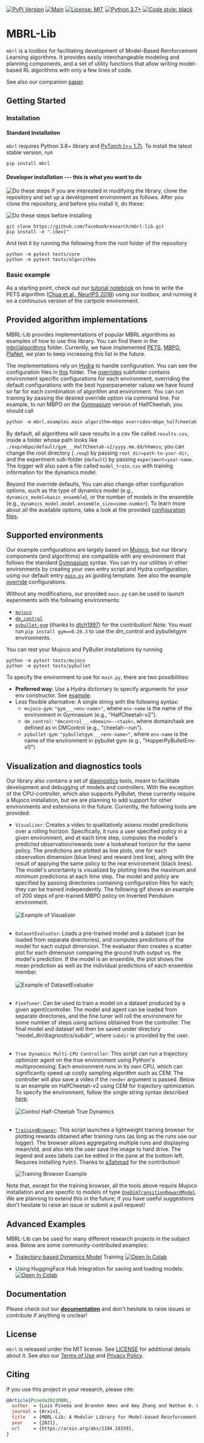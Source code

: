 [![PyPi Version](https://img.shields.io/pypi/v/mbrl)](https://pypi.org/project/mbrl/)
[![Main](https://github.com/facebookresearch/mbrl-lib/workflows/CI/badge.svg)](https://github.com/facebookresearch/mbrl-lib/actions?query=workflow%3ACI)
[![License: MIT](https://img.shields.io/badge/license-MIT-blue.svg)](https://github.com/facebookresearch/mbrl-lib/tree/main/LICENSE)
[![Python 3.7+](https://img.shields.io/badge/python-3.7+-blue.svg)](https://www.python.org/downloads/release/python-360/)
[![Code style: black](https://img.shields.io/badge/code%20style-black-000000.svg)](https://github.com/psf/black)
 

# MBRL-Lib

``mbrl`` is a toolbox for facilitating development of 
Model-Based Reinforcement Learning algorithms. It provides easily interchangeable 
modeling and planning components, and a set of utility functions that allow writing
model-based RL algorithms with only a few lines of code. 

See also our companion [paper](https://arxiv.org/abs/2104.10159). 

## Getting Started

### Installation

#### Standard Installation

``mbrl`` requires Python 3.8+ library and [PyTorch (>= 1.7)](https://pytorch.org). 
To install the latest stable version, run

    pip install mbrl

#### Developer installation --- this is what you want to do 


![Do these steps](mbrl.png)
If you are interested in modifying the library, clone the repository and set up 
a development environment as follows. After you clone the repository, and before you install it, do these: 

![Do these steps before installing](mbrl.png)

    git clone https://github.com/facebookresearch/mbrl-lib.git
    pip install -e ".[dev]"

And test it by running the following from the root folder of the repository

    python -m pytest tests/core
    python -m pytest tests/algorithms


### Basic example
As a starting point, check out our [tutorial notebook](https://github.com/facebookresearch/mbrl-lib/tree/main/notebooks/pets_example.ipynb) 
on how to write the PETS algorithm 
([Chua et al., NeurIPS 2018](https://arxiv.org/pdf/1805.12114.pdf)) 
using our toolbox, and running it on a continuous version of the cartpole 
environment.

## Provided algorithm implementations
MBRL-Lib provides implementations of popular MBRL algorithms 
as examples of how to use this library. You can find them in the 
[mbrl/algorithms](https://github.com/facebookresearch/mbrl-lib/tree/main/mbrl/algorithms) folder. Currently, we have implemented
[PETS](https://github.com/facebookresearch/mbrl-lib/tree/main/mbrl/algorithms/pets.py),
[MBPO](https://github.com/facebookresearch/mbrl-lib/tree/main/mbrl/algorithms/mbpo.py),
[PlaNet](https://github.com/facebookresearch/mbrl-lib/tree/main/mbrl/algorithms/planet.py), 
we plan to keep increasing this list in the future.

The implementations rely on [Hydra](https://github.com/facebookresearch/hydra) 
to handle configuration. You can see the configuration files in 
[this](https://github.com/facebookresearch/mbrl-lib/tree/main/mbrl/examples/conf) 
folder. 
The [overrides](https://github.com/facebookresearch/mbrl-lib/tree/main/mbrl/examples/conf/overrides) 
subfolder contains
environment specific configurations for each environment, overriding the 
default configurations with the best hyperparameter values we have found so far 
for each combination of algorithm and environment. You can run training
by passing the desired override option via command line. 
For example, to run MBPO on the [Gymnasium](https://github.com/Farama-Foundation/Gymnasium/) version of HalfCheetah, you should call
```python
python -m mbrl.examples.main algorithm=mbpo overrides=mbpo_halfcheetah 
```
By default, all algorithms will save results in a csv file called `results.csv`,
inside a folder whose path looks like 
`./exp/mbpo/default/gym___HalfCheetah-v2/yyyy.mm.dd/hhmmss`; 
you can change the root directory (`./exp`) by passing 
`root_dir=path-to-your-dir`, and the experiment sub-folder (`default`) by
passing `experiment=your-name`. The logger will also save a file called 
`model_train.csv` with training information for the dynamics model.

Beyond the override defaults, You can also change other configuration options, 
such as the type of dynamics model 
(e.g., `dynamics_model=basic_ensemble`), or the number of models in the ensemble 
(e.g., `dynamics_model.model.ensemble_size=some-number`). To learn more about
all the available options, take a look at the provided 
[configuration files](https://github.com/facebookresearch/mbrl-lib/tree/main/mbrl/examples/conf). 

## Supported environments
Our example configurations are largely based on [Mujoco](https://mujoco.org/), but
our library components (and algorithms) are compatible with any environment that follows
the standard [Gymnasium](https://github.com/Farama-Foundation/Gymnasium/) syntax. You can try our utilities in other environments 
by creating your own entry script and Hydra configuration, using our default entry 
[`main.py`](https://github.com/facebookresearch/mbrl-lib/blob/main/mbrl/examples/main.py) as guiding template. 
See also the example [override](https://github.com/facebookresearch/mbrl-lib/tree/main/mbrl/examples/conf/overrides)
configurations. 

Without any modifications, our provided `main.py` can be used to launch experiments with the following environments:
  * [`mujoco`](https://github.com/deepmind/mujoco)
  * [`dm_control`](https://github.com/deepmind/dm_control)
  * [`pybullet-gym`](https://github.com/benelot/pybullet-gym) (thanks to [dtch1997](https://github.com/dtch1997)) for the contribution!
  Note: You must run `pip install gym==0.26.3` to use the dm_control and pybulletgym environments.

You can test your Mujoco and PyBullet installations by running

    python -m pytest tests/mujoco
    python -m pytest tests/pybullet

To specify the environment to use for `main.py`, there are two possibilities:

  * **Preferred way**: Use a Hydra dictionary to specify arguments for your env constructor. See [example](https://github.com/facebookresearch/mbrl-lib/blob/main/mbrl/examples/conf/overrides/planet_cartpole_balance.yaml#L4).
  * Less flexible alternative: A single string with the following syntax:
      - `mujoco-gym`: `"gym___<env-name>"`, where `env-name` is the name of the environment in Gymnasium (e.g., "HalfCheetah-v2").
      - `dm_control`: `"dmcontrol___<domain>--<task>`, where domain/task are defined as in DMControl (e.g., "cheetah--run").
      - `pybullet-gym`: `"pybulletgym___<env-name>"`, where `env-name` is the name of the environment in pybullet gym (e.g., "HopperPyBulletEnv-v0")

## Visualization and diagnostics tools
Our library also contains a set of 
[diagnostics](https://github.com/facebookresearch/mbrl-lib/tree/main/mbrl/diagnostics) tools, meant to facilitate 
development and debugging of models and controllers. With the exception of the CPU-controller, which also supports 
PyBullet, these currently require a Mujoco installation, but we are planning to add support for other environments 
and extensions in the future. Currently, the following tools are provided:

* ``Visualizer``: Creates a video to qualitatively
assess model predictions over a rolling horizon. Specifically, it runs a 
  user specified policy in a given environment, and at each time step, computes
  the model's predicted observation/rewards over a lookahead horizon for the 
  same policy. The predictions are plotted as line plots, one for each 
  observation dimension (blue lines) and reward (red line), along with the 
  result of applying the same policy to the real environment (black lines). 
  The model's uncertainty is visualized by plotting lines the maximum and 
  minimum predictions at each time step. The model and policy are specified 
  by passing directories containing configuration files for each; they can 
  be trained independently. The following gif shows an example of 200 steps 
  of pre-trained MBPO policy on Inverted Pendulum environment.
  \
  \
  ![Example of Visualizer](http://raw.githubusercontent.com/facebookresearch/mbrl-lib/main/docs/resources/inv_pendulum_mbpo_vis.gif)
  <br>
  <br>
* ``DatasetEvaluator``: Loads a pre-trained model and a dataset (can be loaded from separate directories), 
  and computes predictions of the model for each output dimension. The evaluator then
  creates a scatter plot for each dimension comparing the ground truth output 
  vs. the model's prediction. If the model is an ensemble, the plot shows the
  mean prediction as well as the individual predictions of each ensemble member.
  \
  \
  ![Example of DatasetEvaluator](http://raw.githubusercontent.com/facebookresearch/mbrl-lib/main/docs/resources/dataset_evaluator.png)
  <br>
  <br>
* ``FineTuner``: Can be used to train a model on a dataset produced by a given agent/controller. 
  The model and agent can be loaded from separate directories, and the fine tuner will roll the 
  environment for some number of steps using actions obtained from the 
  controller. The final model and dataset will then be saved under directory
  "model_dir/diagnostics/subdir", where `subdir` is provided by the user.\
  <br>
* ``True Dynamics Multi-CPU Controller``: This script can run
a trajectory optimizer agent on the true environment using Python's 
  multiprocessing. Each environment runs in its own CPU, which can significantly
  speed up costly sampling algorithm such as CEM. The controller will also save
  a video if the ``render`` argument is passed. Below is an example on 
  HalfCheetah-v2 using CEM for trajectory optimization. To specify the environment,
  follow the single string syntax described 
  [here](https://github.com/facebookresearch/mbrl-lib/blob/main/README.md#supported-environments).
  \
  \
  ![Control Half-Cheetah True Dynamics](http://raw.githubusercontent.com/facebookresearch/mbrl-lib/main/docs/resources/halfcheetah-break.gif)
  <br>
  <br>
* [``TrainingBrowser``](training_browser.py): This script launches a lightweight
training browser for plotting rewards obtained after training runs 
  (as long as the runs use our logger). 
  The browser allows aggregating multiple runs and displaying mean/std, 
  and also lets the user save the image to hard drive. The legend and axes labels
  can be edited in the pane at the bottom left. Requires installing `PyQt5`. 
  Thanks to [a3ahmad](https://github.com/a3ahmad) for the contribution!

  ![Training Browser Example](http://raw.githubusercontent.com/facebookresearch/mbrl-lib/main/docs/resources/training-browser-example.png)

Note that, except for the training browser, all the tools above require Mujoco 
installation and are specific to models of type 
[``OneDimTransitionRewardModel``](../models/one_dim_tr_model.py).
We are planning to extend this in the future; if you have useful suggestions
don't hesitate to raise an issue or submit a pull request!

## Advanced Examples
MBRL-Lib can be used for many different research projects in the subject area. 
Below are some community-contributed examples:
*  [Trajectory-based Dynamics Model](https://arxiv.org/abs/2012.09156) Training [![Open In Colab](https://colab.research.google.com/assets/colab-badge.svg)](https://colab.research.google.com/github/natolambert/mbrl-lib-dev/blob/main/notebooks/traj_based_model.ipynb) 

* Using HuggingFace Hub Integration for saving and loading models: [![Open In Colab](https://colab.research.google.com/assets/colab-badge.svg)](https://colab.research.google.com/drive/1Awp4sSGFgz8nARyfonBGsLrgRWrbqChx?usp=sharing#scrollTo=SX1JYR_bJNWf)

## Documentation 
Please check out our **[documentation](https://facebookresearch.github.io/mbrl-lib/)** 
and don't hesitate to raise issues or contribute if anything is unclear!

## License
`mbrl` is released under the MIT license. See [LICENSE](LICENSE) for 
additional details about it. See also our 
[Terms of Use](https://opensource.facebook.com/legal/terms) and 
[Privacy Policy](https://opensource.facebook.com/legal/privacy).

## Citing
If you use this project in your research, please cite:

```BibTeX
@Article{Pineda2021MBRL,
  author  = {Luis Pineda and Brandon Amos and Amy Zhang and Nathan O. Lambert and Roberto Calandra},
  journal = {Arxiv},
  title   = {MBRL-Lib: A Modular Library for Model-based Reinforcement Learning},
  year    = {2021},
  url     = {https://arxiv.org/abs/2104.10159},
}
```
